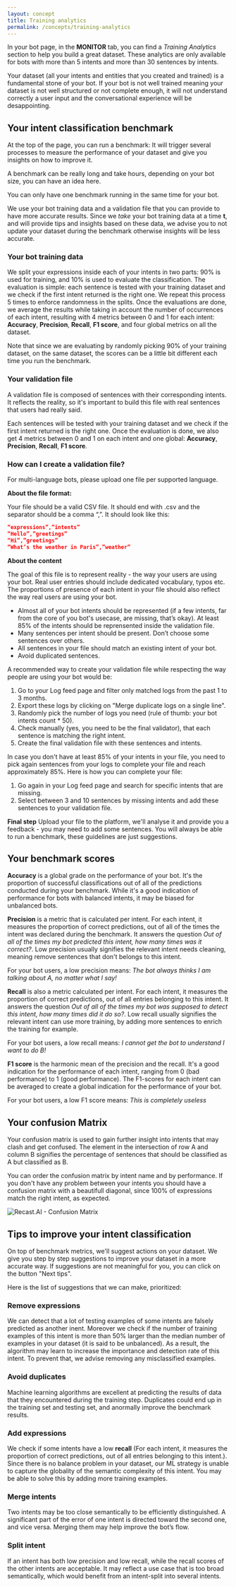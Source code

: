 ```yaml
---
layout: concept
title: Training analytics
permalink: /concepts/training-analytics
---
```


In your bot page, in the **MONITOR** tab, you can find a *Training Analytics* section to help you build a great dataset. These analytics are only available for bots with more than 5 intents and more than 30 sentences by intents.

Your dataset (all your intents and entities that you created and trained) is a fundamental stone of your bot. If your bot is not well trained meaning your dataset is not well structured or not complete enough, it will not understand correctly a user input and the conversational experience will be desappointing.

## Your intent classification benchmark

At the top of the page, you can run a benchmark: It will trigger several processes to measure the performance of your dataset and give you insights on how to improve it.

A benchmark can be really long and take hours, depending on your bot size, you can have an idea here.

You can only have one benchmark running in the same time for your bot.

We use your bot training data and a validation file that you can provide to have more accurate results. Since we *take* your bot training data at a time **t**, and will provide tips and insights based on these data, we advise you to not update your dataset during the benchmark otherwise insights will be less accurate.


### Your bot training data

We split your expressions inside each of your intents in two parts: 90% is used for training, and 10% is used to evaluate the classification. The evaluation is simple: each sentence is tested with your training dataset and we check if the first intent returned is the right one. We repeat this process 5 times to enforce randomness in the splits. Once the evaluations are done, we average the results while taking in account the number of occurrences of each intent, resulting with 4 metrics between 0 and 1 for each intent: **Accuracy**, **Precision**, **Recall**, **F1 score**, and four global metrics on all the dataset.

Note that since we are evaluating by randomly picking 90% of your training dataset, on the same dataset, the scores can be a little bit different each time you run the benchmark.

### Your validation file

A validation file is composed of sentences with their corresponding intents. It reflects the reality, so it's important to build this file with real sentences that users had really said.

Each sentences will be tested with your training dataset and we check if the first intent returned is the right one. Once the evaluation is done, we also get 4 metrics between 0 and 1 on each intent and one global: **Accuracy**, **Precision**, **Recall**, **F1 score**.

### How can I create a validation file?

For multi-language bots, please upload one file per supported language.

**About the file format:**

Your file should be a valid CSV file. It should end with .csv and the separator should be a comma “,”.
It should look like this:

~~~ json
“expressions”,”intents”
“Hello”,”greetings”
“Hi”,”greetings”
“What’s the weather in Paris”,”weather”
~~~

**About the content**

The goal of this file is to represent reality - the way your users are using your bot. Real user entries should include dedicated vocabulary, typos etc. The proportions of presence of each intent in your file should also reflect the way real users are using your bot.

* Almost all of your bot intents should be represented (if a few intents, far from the core of you bot's usecase, are missing, that’s okay). At least 85% of the intents should be reprensented inside the validation file.
* Many sentences per intent should be present. Don’t choose some sentences over others.
* All sentences in your file should match an existing intent of your bot.
* Avoid duplicated sentences.

A recommended way to create your validation file while respecting the way people are using your bot would be:

1) Go to your Log feed page and filter only matched logs from the past 1 to 3 months.
2) Export these logs by clicking on "Merge duplicate logs on a single line".
3) Randomly pick the number of logs you need (rule of thumb: your bot intents count * 50).
4) Check manually (yes, you need to be the final validator), that each sentence is matching the right intent.
5) Create the final validation file with these sentences and intents.

In case you don't have at least 85% of your intents in your file, you need to pick again sentences from your logs to complete your file and reach approximately 85%. Here is how you can complete your file:

1) Go again in your Log feed page and search for specific intents that are missing.
2) Select between 3 and 10 sentences by missing intents and add these sentences to your validation file.

**Final step**
Upload your file to the platform, we'll analyse it and provide you a feedback - you may need to add some sentences. You will always be able to run a benchmark, these guidelines are just suggestions.

## Your benchmark scores

**Accuracy** is a global grade on the performance of your bot. It's the proportion of successful classifications out of all of the predictions conducted during your benchmark. While it's a good indication of performance for bots with balanced intents, it may be biased for unbalanced bots.

**Precision** is a metric that is calculated per intent. For each intent, it measures the proportion of correct predictions, out of all of the times the intent was declared during the benchmark. It answers the question *Out of all of the times my bot predicted this intent, how many times was it correct?*. Low precision usually signifies the relevant intent needs cleaning, meaning remove sentences that don't belongs to this intent.

For your bot users, a low precision means: *The bot always thinks I am talking about A, no matter what I say!*


**Recall** is also a metric calculated per intent. For each intent, it measures the proportion of correct predictions, out of all entries belonging to this intent. It answers the question *Out of all of the times my bot was supposed to detect this intent, how many times did it do so?*. Low recall usually signifies the relevant intent can use more training, by adding more sentences to enrich the training for example. 

For your bot users, a low recall means: *I cannot get the bot to understand I want to do B!*


**F1 score** is the harmonic mean of the precision and the recall. It's a good indication for the performance of each intent, ranging from 0 (bad performance) to 1 (good performance). The F1-scores for each intent can be averaged to create a global indication for the performance of your bot.

For your bot users, a low F1 score means: *This is completely useless*


## Your confusion Matrix

Your confusion matrix is used to gain further insight into intents that may clash and get confused. The element in the intersection of row A and column B signifies the percentage of sentences that should be classified as A but classified as B.

You can order the confusion matrix by intent name and by performance. If you don't have any problem between your intents you should have a confusion matrix with a beautifull diagonal, since 100% of expressions match the right intent, as expected.

![Recast.AI - Confusion Matrix](//cdn.recast.ai/man/monitoring/confusion-matrix.png)


## Tips to improve your intent classification

On top of benchmark metrics, we'll suggest actions on your dataset. We give you step by step suggestions to improve your dataset in a more accurate way. If suggestions are not meaningful for you, you can click on the button "Next tips".

Here is the list of suggestions that we can make, prioritized:

### Remove expressions
We can detect that a lot of testing examples of some intents are falsely predicted as another inent. Moreover we check if the number of training examples of this intent is more than 50% larger than the median number of examples in your dataset (it is said to be unbalanced). As a result, the algorithm may learn to increase the importance and detection rate of this intent. To prevent that, we advise removing any misclassified examples.

### Avoid duplicates
Machine learning algorithms are excellent at predicting the results of data that they encountered during the training step. Duplicates could end up in the training set and testing set, and anormally improve the benchmark results. 

### Add expressions
We check if some intents have a low **recall** (For each intent, it measures the proportion of correct predictions, out of all entries belonging to this intent.). Since there is no balance problem in your dataset, our ML strategy is unable to capture the globality of the semantic complexity of this intent. You may be able to solve this by adding more training examples. 

### Merge intents
Two intents may be too close semantically to be efficiently distinguished. A significant part of the error of one intent is directed toward the second one, and vice versa. Merging them may help improve the bot’s flow.

### Split intent
If an intent has both low precision and low recall, while the recall scores of the other intents are acceptable. It may reflect a use case that is too broad semantically, which would benefit from an intent-split into several intents. 



